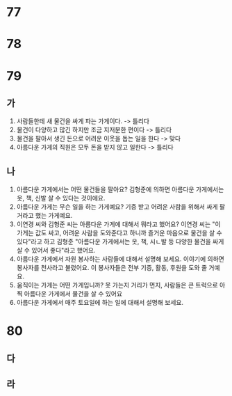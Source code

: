 # 77
# 78
# 79
## 가
1. 사람들한테 새 물건을 싸게 파는 가게이다.  -> 틀리다
2. 물건이 다양하고 많긴 하지만 조금 지저분한 편이다 -> 틀리다
3. 물건을 팔아서 생긴 돈으로 어려운 이웃을 돕는 일을 한다 -> 맞다
4. 아름다운 가게의 직원은 모두 돈을 받지 않고 일한다 ->  틀리다
## 나
1. 아름다운 가게에서는 어떤 물건들을 팔아요? 김형준에 의하면 아름다운 가게에서는 옷, 책, 신발 살 수 있다는 것이에요.
2. 아름다운 가게는 무슨 일을 하는 가게예요? 기증 받고 어려운 사람을 위해서 싸게 팔 거라고 했는 가게예요.
3. 이연경 씨와 김형준 씨는 아름다운 가게에 대해서 뭐라고 했어요? 이연경 씨는 "이 가게는 값도 싸고, 어려운 사람을 도와준다고 하니까 즐거운 마음으로 물건을 살 수 있다"라고 하고 김형준  "아름다운 가게에서는 옷, 책, 시ㄴ발 등 다양한 물건을 싸게 살 수 있어서 좋다"라고 했어요.
4. 아름다운 가게에서 자원 봉사하는 사람들에 대해서 설명해 보세요. 이야기에 의하면 봉사자를 천사라고 불렀어요. 이 봉사자들은 전부 기증, 활동, 후원을 도와 줄 거예요.
5. 움직이는 가게는 어떤 가게입니까? 못 가는지 거리가 먼지, 사람들은 큰 트럭으로 아찍 아름다운 가게에서 물건을 살 수 있어요
6. 아름다운 가게에서 매주 토요일에 하는 일에 대해서 설명해 보세요. 
# 80
## 다
## 라
